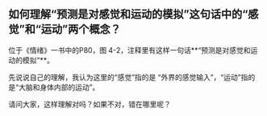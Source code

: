 ## 如何理解“预测是对感觉和运动的模拟”这句话中的“感觉”和“运动”两个概念？

位于《情绪》一书中的P80，图 4-2，注释里有这样一句话**“预测是对感觉和运动的模拟”**。

先说说自己的理解，我认为这里的“感觉”指的是 “外界的感觉输入”，“运动”指的是“大脑和身体内部的运动”。

请问大家，这样理解对吗？如果不对，错在哪里呢？